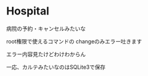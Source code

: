 # Hospital
病院の予約・キャンセルみたいな

root権限で使えるコマンドの
changeのみエラー吐きます

エラー内容見たけどわけわからん

一応、カルテみたいなのはSQLite3で保存
